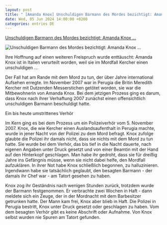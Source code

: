 ```yaml
---
layout: post
title: " [Amanda Knox] Unschuldigen Barmann des Mordes bezichtigt: Amanda Knox ..."
date: Wed, 05 Jun 2024 14:00:00 +0200
categories: entries DE
---
```

[Unschuldigen Barmann des Mordes bezichtigt: Amanda Knox ...](https://www.spiegel.de/ausland/amanda-knox-erneut-wegen-verleumdung-verurteilt-a-0647f793-4e4a-47ce-8d8f-511f34db5453)

![Unschuldigen Barmann des Mordes bezichtigt: Amanda Knox ...](https://cdn.prod.www.spiegel.de/images/a750dfe0-64e0-4da2-b9e1-1bcd3c5cd000_w1200_r1.778_fpx56.29_fpy52.97.jpg)

Ihre Hoffnung auf einen weiteren Freispruch wurde enttäuscht: Amanda Knox ist in Italien verurteilt worden, weil sie im Mordfall Kercher einen unschuldigen ...

Der Fall hat am Rande mit dem Mord zu tun, der über Jahre international Aufsehen erregte. Im November 2007 war in Perugia die Britin Meredith Kercher mit Dutzenden Messerstichen getötet worden, sie war die Mitbewohnerin von Amanda Knox. Bei dem jetzigen Prozess ging es darum, dass Knox nach ihrer Verhaftung 2007 zunächst einen offensichtlich unschuldigen Barmann beschuldigt hatte.

Ein bis heute umstrittenes Verhör

Im Kern ging es bei dem Prozess um ein Polizeiverhör vom 5. November 2007. Knox, die wie Kercher einen Auslandsaufenthalt in Perugia machte, wurde in jener Nacht von der Polizei zu dem Mord befragt. Knox zufolge glaubte die Polizei ihr damals nicht, dass sie nichts mit dem Mord zu tun hatte. Sie wurde bei dem Verhör, das bis tief in die Nacht dauerte, nach eigenen Angaben unter Druck gesetzt und von einer Beamtin mit der Hand auf den Hinterkopf geschlagen. Man habe ihr gedroht, dass sie für dreißig Jahre ins Gefängnis müsse, wenn sie nicht dabei helfe, den Mordfall aufzuklären. In ihrer Not habe Knox schließlich begonnen, zu halluzinieren. Irgendwann habe sie tatsächlich geglaubt, den besagten Barmann - der damals ihr Chef war - am Tatort gesehen zu haben.



Knox zog ihr Geständnis nach wenigen Stunden zurück, trotzdem wurde der Barmann festgenommen. Er verbrachte zwei Wochen in Haft - dann meldete sich ein Zeuge, der in der Mordnacht mit dem Barbesitzer getrunken hatte. Der Mann kam frei, Knox aber blieb in Haft. Die Polizei in Perugia bestritt, Knox unter Druck gesetzt oder geschlagen zu haben. Vom dem besagten Verhör gibt es keine Abschrift oder Aufnahme. Von Knox selbst wurden nie Spuren am Tatort gefunden.

